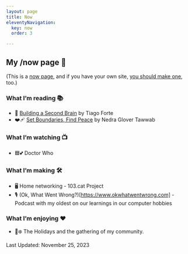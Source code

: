 ```yaml
---
layout: page
title: Now
eleventyNavigation:
  key: now
  order: 3

---
```


## My /now page 📆

(This is a [now page](https://nownownow.com/about), and if you have your own site, [you should make one](https://nownownow.com/about), too.)

### What I’m reading 📚

- 🧠 [Building a Second Brain](https://www.buildingasecondbrain.com/book) by Tiago Forte
- ❤️‍🩹 [Set Boundaries, Find Peace](https://www.penguinrandomhouse.com/books/647316/set-boundaries-find-peace-by-nedra-glover-tawwab/) by Nedra Glover Tawwab

### What I’m watching 📺

- 🟦💕 Doctor Who

### What I’m making 🛠️

- 🖥️ Home networking - 103.cat Project
- 🎙️ (Ok, What Went Wrong?)[https://www.okwhatwentwrong.com] - Podcast with my oldest on our learnings in our computer hobbies

### What I’m enjoying ♥️

- 🎄❄️ The Holidays and the gathering of my community.

Last Updated: November 25, 2023